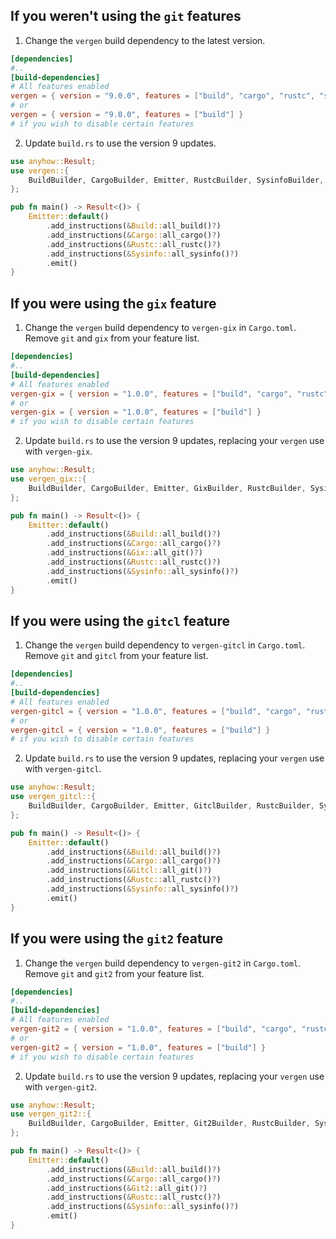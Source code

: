 ## If you weren't using the `git` features
1. Change the `vergen` build dependency to the latest version.

```toml
[dependencies]
#..
[build-dependencies]
# All features enabled
vergen = { version = "9.0.0", features = ["build", "cargo", "rustc", "si"] }
# or
vergen = { version = "9.0.0", features = ["build"] }
# if you wish to disable certain features
```

2. Update `build.rs` to use the version 9 updates.
```rust
use anyhow::Result;
use vergen::{
    BuildBuilder, CargoBuilder, Emitter, RustcBuilder, SysinfoBuilder,
};

pub fn main() -> Result<()> {
    Emitter::default()
        .add_instructions(&Build::all_build()?)
        .add_instructions(&Cargo::all_cargo()?)
        .add_instructions(&Rustc::all_rustc()?)
        .add_instructions(&Sysinfo::all_sysinfo()?)
        .emit()
}
```

## If you were using the `gix` feature

1. Change the `vergen` build dependency to `vergen-gix` in `Cargo.toml`. Remove `git` and `gix` from your feature list.

```toml
[dependencies]
#..
[build-dependencies]
# All features enabled
vergen-gix = { version = "1.0.0", features = ["build", "cargo", "rustc", "si"] }
# or
vergen-gix = { version = "1.0.0", features = ["build"] }
# if you wish to disable certain features
```

2. Update `build.rs` to use the version 9 updates, replacing your `vergen` use with `vergen-gix`.

```rust
use anyhow::Result;
use vergen_gix::{
    BuildBuilder, CargoBuilder, Emitter, GixBuilder, RustcBuilder, SysinfoBuilder,
};

pub fn main() -> Result<()> {
    Emitter::default()
        .add_instructions(&Build::all_build()?)
        .add_instructions(&Cargo::all_cargo()?)
        .add_instructions(&Gix::all_git()?)
        .add_instructions(&Rustc::all_rustc()?)
        .add_instructions(&Sysinfo::all_sysinfo()?)
        .emit()
}
```
## If you were using the `gitcl` feature

1. Change the `vergen` build dependency to `vergen-gitcl` in `Cargo.toml`. Remove `git` and `gitcl` from your feature list.

```toml
[dependencies]
#..
[build-dependencies]
# All features enabled
vergen-gitcl = { version = "1.0.0", features = ["build", "cargo", "rustc", "si"] }
# or
vergen-gitcl = { version = "1.0.0", features = ["build"] }
# if you wish to disable certain features
```

2. Update `build.rs` to use the version 9 updates, replacing your `vergen` use with `vergen-gitcl`.

```rust
use anyhow::Result;
use vergen_gitcl::{
    BuildBuilder, CargoBuilder, Emitter, GitclBuilder, RustcBuilder, SysinfoBuilder,
};

pub fn main() -> Result<()> {
    Emitter::default()
        .add_instructions(&Build::all_build()?)
        .add_instructions(&Cargo::all_cargo()?)
        .add_instructions(&Gitcl::all_git()?)
        .add_instructions(&Rustc::all_rustc()?)
        .add_instructions(&Sysinfo::all_sysinfo()?)
        .emit()
}
```
## If you were using the `git2` feature

1. Change the `vergen` build dependency to `vergen-git2` in `Cargo.toml`. Remove `git` and `git2` from your feature list.

```toml
[dependencies]
#..
[build-dependencies]
# All features enabled
vergen-git2 = { version = "1.0.0", features = ["build", "cargo", "rustc", "si"] }
# or
vergen-git2 = { version = "1.0.0", features = ["build"] }
# if you wish to disable certain features
```

2. Update `build.rs` to use the version 9 updates, replacing your `vergen` use with `vergen-git2`.

```rust
use anyhow::Result;
use vergen_git2::{
    BuildBuilder, CargoBuilder, Emitter, Git2Builder, RustcBuilder, SysinfoBuilder,
};

pub fn main() -> Result<()> {
    Emitter::default()
        .add_instructions(&Build::all_build()?)
        .add_instructions(&Cargo::all_cargo()?)
        .add_instructions(&Git2::all_git()?)
        .add_instructions(&Rustc::all_rustc()?)
        .add_instructions(&Sysinfo::all_sysinfo()?)
        .emit()
}
```
